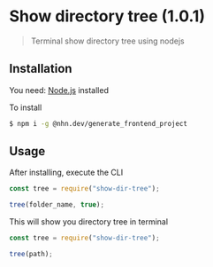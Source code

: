 # Show directory tree (1.0.1)

> Terminal show directory tree using nodejs

## Installation

You need: [Node.js](https://nodejs.org) installed

To install

```bash
$ npm i -g @nhn.dev/generate_frontend_project
```

## Usage

After installing, execute the CLI

```js
const tree = require("show-dir-tree");

tree(folder_name, true);
```

This will show you directory tree in terminal

```js
const tree = require("show-dir-tree");

tree(path);
```
